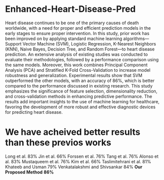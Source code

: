 # Enhanced-Heart-Disease-Pred
Heart disease continues to be one of the primary causes of death worldwide, with a need for proper and efficient prediction models in the early stages to ensure proper intervention. In this study, prior work has been improved on by applying standard machine learning algorithms— Support Vector Machine (SVM), Logistic Regression, K-Nearest Neighbors (KNN), Naive Bayes, Decision Tree, and Random Forest—to heart disease prediction. An extensive analysis of existing studies was conducted to evaluate their methodologies, followed by a performance comparison using the same models. Moreover, this work combines Principal Component Analysis (PCA) and Stratified K-Fold Cross-Validation to increase model robustness and generalization. Experimental results show that SVM outperformed the other models, with an accuracy of 86%, which is better compared to the performance discussed in existing research. This study emphasizes the significance of feature selection, dimensionality reduction, and cross-validation methods in enhancing predictive performance. The results add important insights to the use of machine learning for healthcare, favoring the development of more robust and effective diagnostic devices for predicting heart disease.

# We have acheived better results than these previos works

 Long et al.                              83%
 Jin et al.                               66%
 Forssen et al.                           76%
 Tang et al.                              76%
 Alonso et al.                            83%
 Mustaqueem et al.                        76%
 Kim et al.                               66%
 Taslimitehrani et al.                    81%
 Khateeb and Usman                        79%
 Venkatalakshmi and Shivsankar            84%
**Our Proposed Method**                 **86%**
